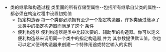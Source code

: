 

- 类的继承和构造过程
类里面的所有存储型属性--包括所有继承自父类的属性--都必须在构造过程中设置初始值	
	- 指定构造器
		每一个类都必须拥有至少一个指定构造器，许多类通过继承了父类中的指定构造器而满足了这个 条件
	- 便利构造器
		便利构造器是类中比较次要的、辅助型的构造器。你可以定义便利构造器来调用同一个类中的指定构造器,并为
其参数提供默认值。你也可以定义便利构造器来创建一个特殊用途或特定输入的实例